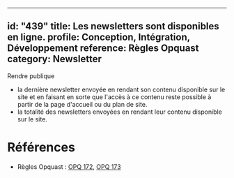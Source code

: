 
---
id: "439"
title: Les newsletters sont disponibles en ligne.
profile: Conception, Intégration, Développement
reference: Règles Opquast
category: Newsletter
---

Rendre publique
* la dernière newsletter envoyée en rendant son contenu disponible sur le site et en faisant en sorte que l'accès à ce contenu reste possible à partir de la page d'accueil ou du plan de site.
* la totalité des newsletters envoyées en rendant leur contenu disponible sur le site.

# Références

*   Règles Opquast : [OPQ 172](https://checklists.opquast.com/fr/assurance-qualite-web/la-derniere-newsletter-envoyee-est-disponible-en-ligne), [OPQ 173](https://checklists.opquast.com/fr/assurance-qualite-web/les-archives-de-newsletters-sont-disponibles-en-ligne)
